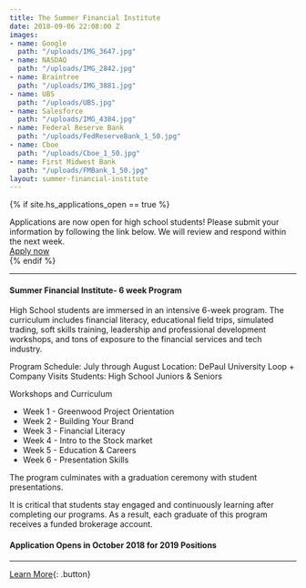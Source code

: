 ```yaml
---
title: The Summer Financial Institute
date: 2018-09-06 22:08:00 Z
images:
- name: Google
  path: "/uploads/IMG_3647.jpg"
- name: NASDAQ
  path: "/uploads/IMG_2842.jpg"
- name: Braintree
  path: "/uploads/IMG_3881.jpg"
- name: UBS
  path: "/uploads/UBS.jpg"
- name: Salesforce
  path: "/uploads/IMG_4384.jpg"
- name: Federal Reserve Bank
  path: "/uploads/FedReserveBank_1_50.jpg"
- name: Cboe
  path: "/uploads/Cboe_1_50.jpg"
- name: First Midwest Bank
  path: "/uploads/FMBank_1_50.jpg"
layout: summer-financial-institute
---
```


{% if site.hs_applications_open == true %}
<div class="applications-open lg-p3 p2 mb3">
    <div class="h3">Applications are now open for high school students! Please submit your information by following the link below.  We will review and respond within the next week.</div>
    <a href="#" class="button">Apply now</a>
</div>
{% endif %}

* * *

#### Summer Financial Institute- 6 week Program

High School students are immersed in an intensive 6-week program. The curriculum includes financial literacy, educational field trips, simulated trading, soft skills training, leadership and professional development workshops, and tons of exposure to the financial services and tech industry.

Program Schedule: July through August
Location: DePaul University Loop + Company Visits
Students: High School Juniors & Seniors

Workshops and Curriculum

*   Week 1 - Greenwood Project Orientation
*   Week 2 - Building Your Brand
*   Week 3 - Financial Literacy
*   Week 4 - Intro to the Stock market
*   Week 5 - Education & Careers
*   Week 6 - Presentation Skills

The program culminates with a graduation ceremony with student presentations.

It is critical that students stay engaged and continuously learning after completing our programs. As a result, each graduate of this program receives a funded brokerage account.

#### Application Opens in October 2018 for 2019 Positions

* * *

[Learn More](mailto:info@greenwoodproject.org){: .button}


